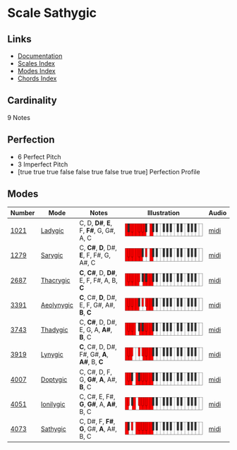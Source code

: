 # Scale Sathygic

## Links

- [Documentation](README.md)
- [Scales Index](Scales.md)
- [Modes Index](Modes.md)
- [Chords Index](Chords.md)

## Cardinality

9 Notes

## Perfection

- 6 Perfect Pitch
- 3 Imperfect Pitch
- [true true true false false true false true true] Perfection Profile

## Modes

| Number | Mode | Notes | Illustration | Audio |
|--------|------|-------|--------------|-------|
| [1021](https://ianring.com/musictheory/scales/1021) | [Ladygic](ModeLadygic.md) | C, D, **D#**, **E**, F, **F#**, G, G#, A, C | ![CNaturalLadygic](ModeCNaturalLadygic.png) | [midi](https://github.com/edipermadi/music/blob/main/docs/ModeCNaturalLadygic.mid?raw=true) | 
| [1279](https://ianring.com/musictheory/scales/1279) | [Sarygic](ModeSarygic.md) | C, **C#**, **D**, D#, **E**, F, F#, G, A#, C | ![CNaturalSarygic](ModeCNaturalSarygic.png) | [midi](https://github.com/edipermadi/music/blob/main/docs/ModeCNaturalSarygic.mid?raw=true) | 
| [2687](https://ianring.com/musictheory/scales/2687) | [Thacrygic](ModeThacrygic.md) | **C**, **C#**, D, **D#**, E, F, F#, A, B, **C** | ![CNaturalThacrygic](ModeCNaturalThacrygic.png) | [midi](https://github.com/edipermadi/music/blob/main/docs/ModeCNaturalThacrygic.mid?raw=true) | 
| [3391](https://ianring.com/musictheory/scales/3391) | [Aeolynygic](ModeAeolynygic.md) | **C**, C#, **D**, D#, E, F, G#, A#, **B**, **C** | ![CNaturalAeolynygic](ModeCNaturalAeolynygic.png) | [midi](https://github.com/edipermadi/music/blob/main/docs/ModeCNaturalAeolynygic.mid?raw=true) | 
| [3743](https://ianring.com/musictheory/scales/3743) | [Thadygic](ModeThadygic.md) | C, **C#**, D, D#, E, G, A, **A#**, **B**, C | ![CNaturalThadygic](ModeCNaturalThadygic.png) | [midi](https://github.com/edipermadi/music/blob/main/docs/ModeCNaturalThadygic.mid?raw=true) | 
| [3919](https://ianring.com/musictheory/scales/3919) | [Lynygic](ModeLynygic.md) | **C**, C#, D, D#, F#, G#, **A**, **A#**, B, **C** | ![CNaturalLynygic](ModeCNaturalLynygic.png) | [midi](https://github.com/edipermadi/music/blob/main/docs/ModeCNaturalLynygic.mid?raw=true) | 
| [4007](https://ianring.com/musictheory/scales/4007) | [Doptygic](ModeDoptygic.md) | C, C#, D, F, G, **G#**, **A**, A#, **B**, C | ![CNaturalDoptygic](ModeCNaturalDoptygic.png) | [midi](https://github.com/edipermadi/music/blob/main/docs/ModeCNaturalDoptygic.mid?raw=true) | 
| [4051](https://ianring.com/musictheory/scales/4051) | [Ionilygic](ModeIonilygic.md) | C, C#, E, F#, **G**, **G#**, A, **A#**, B, C | ![CNaturalIonilygic](ModeCNaturalIonilygic.png) | [midi](https://github.com/edipermadi/music/blob/main/docs/ModeCNaturalIonilygic.mid?raw=true) | 
| [4073](https://ianring.com/musictheory/scales/4073) | [Sathygic](ModeSathygic.md) | C, D#, F, **F#**, **G**, G#, **A**, A#, B, C | ![CNaturalSathygic](ModeCNaturalSathygic.png) | [midi](https://github.com/edipermadi/music/blob/main/docs/ModeCNaturalSathygic.mid?raw=true) | 
